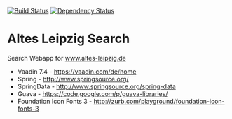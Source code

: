 [![Build Status](https://travis-ci.org/ahoehma/altes-leipzig-search.svg?branch=master)](https://travis-ci.org/ahoehma/altes-leipzig-search)
[![Dependency Status](https://www.versioneye.com/user/projects/5494867edd709d811f000591/badge.svg?style=flat)](https://www.versioneye.com/user/projects/5494867edd709d811f000591)

Altes Leipzig Search
====================

Search Webapp for www.altes-leipzig.de

* Vaadin 7.4 - https://vaadin.com/de/home
* Spring - http://www.springsource.org/
* SpringData - http://www.springsource.org/spring-data
* Guava - https://code.google.com/p/guava-libraries/
* Foundation Icon Fonts 3 - http://zurb.com/playground/foundation-icon-fonts-3
